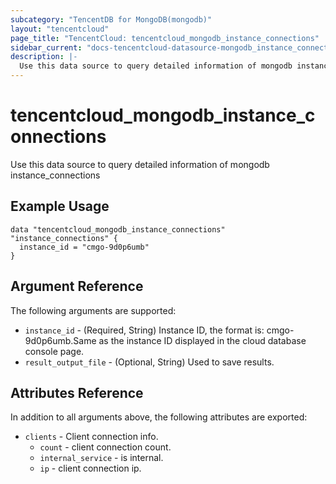 ```yaml
---
subcategory: "TencentDB for MongoDB(mongodb)"
layout: "tencentcloud"
page_title: "TencentCloud: tencentcloud_mongodb_instance_connections"
sidebar_current: "docs-tencentcloud-datasource-mongodb_instance_connections"
description: |-
  Use this data source to query detailed information of mongodb instance_connections
---
```


# tencentcloud_mongodb_instance_connections

Use this data source to query detailed information of mongodb instance_connections

## Example Usage

```hcl
data "tencentcloud_mongodb_instance_connections" "instance_connections" {
  instance_id = "cmgo-9d0p6umb"
}
```

## Argument Reference

The following arguments are supported:

* `instance_id` - (Required, String) Instance ID, the format is: cmgo-9d0p6umb.Same as the instance ID displayed in the cloud database console page.
* `result_output_file` - (Optional, String) Used to save results.

## Attributes Reference

In addition to all arguments above, the following attributes are exported:

* `clients` - Client connection info.
  * `count` - client connection count.
  * `internal_service` - is internal.
  * `ip` - client connection ip.


